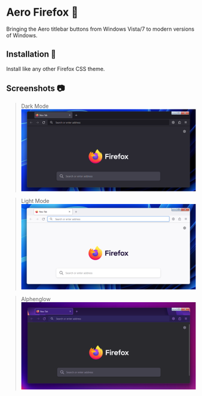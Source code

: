 # Aero Firefox 🦊

Bringing the Aero titlebar buttons from Windows Vista/7 to modern versions of Windows.

## Installation 💾

Install like any other Firefox CSS theme.

## Screenshots 📷

> Dark Mode
![image](/screenshots/screen1.png)

>Light Mode
![image](/screenshots/screen2.png)

>Alphenglow
![image](/screenshots/screen3.png)
